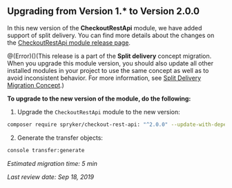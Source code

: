 ## Upgrading from Version 1.* to Version 2.0.0

In this new version of the **CheckoutRestApi** module, we have added support of split delivery. You can find more details about the changes on the [CheckoutRestApi module release page](https://github.com/spryker/checkout-rest-api/releases).

@(Error)()(This release is a part of the **Split delivery** concept migration. When you upgrade this module version, you should also update all other installed modules in your project to use the same concept as well as to avoid inconsistent behavior. For more information, see [Split Delivery Migration Concept](https://documentation.spryker.com/v4/docs/split-delivery-concept).)

**To upgrade to the new version of the module, do the following:**
1. Upgrade the `CheckoutRestApi` module to the new version:

```bash
composer require spryker/checkout-rest-api: "^2.0.0" --update-with-dependencies
```

2. Generate the transfer objects:

```bash
console transfer:generate
```

*Estimated migration time: 5 min*

*Last review date: Sep 18, 2019*

<!--by Denys Sokolov, Yuliia Boiko-->

